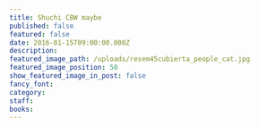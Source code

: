 ```yaml
---
title: Shuchi CBW maybe
published: false
featured: false
date: 2016-01-15T09:00:00.000Z
description:
featured_image_path: /uploads/resem45cubierta_people_cat.jpg
featured_image_position: 50
show_featured_image_in_post: false
fancy_font:
category:
staff:
books:
---
```



